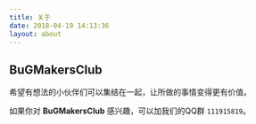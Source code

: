 ```yaml
---
title: 关于
date: 2018-04-19 14:13:36
layout: about
---
```


## BuGMakersClub

希望有想法的小伙伴们可以集结在一起，让所做的事情变得更有价值。 

如果你对 **BuGMakersClub** 感兴趣，可以加我们的QQ群 `111915819`。